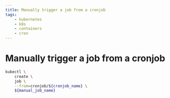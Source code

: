 ```yaml
---
title: Manually trigger a job from a cronjob
tags:
    - kubernetes
    - k8s
    - containers
    - cron
---
```


# Manually trigger a job from a cronjob

~~~ bash
kubectl \
    create \
    job \
    --from=cronjob/${cronjob_name} \
    ${manual_job_name}
~~~
